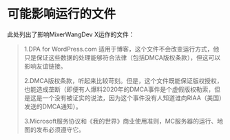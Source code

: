 # 可能影响运行的文件

此处列出了影响MixerWangDev X运作的文件：

> 1.DPA for WordPress.com 适用于博客，这个文件不会改变运行方式，他只是保证这些数据的处理能够符合法律（包括DMCA版权条款），但这可以影响友谊链接。
>
> 2.DMCA版权条款，听起来比较苛刻。但是，这个文件既能保证版权授权，也能造成垄断（即便有人爆料2020年的DMCA事件是个虚假版权勒索，但是这是一个没有被证实的说法，因为这个事件没有人知道谁向RIAA（美国）发送的DMCA通知）。
>
> 3.Microsoft服务协议和《我的世界》商业使用准则，MC服务器的运行、地图的发布必须遵守它。
